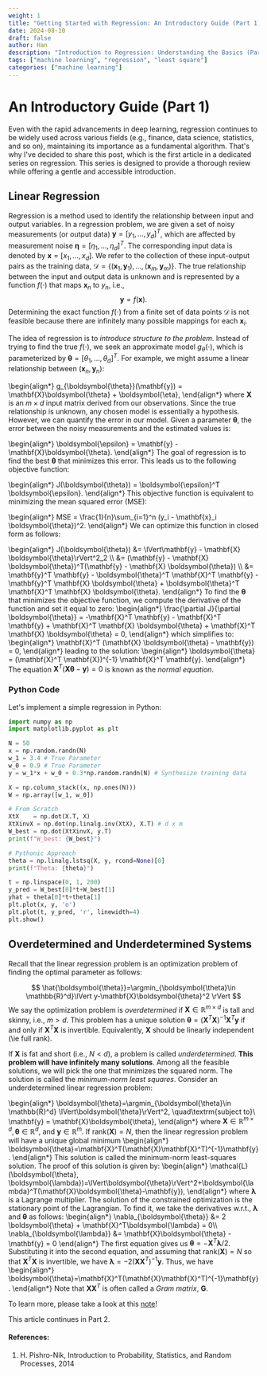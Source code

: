 ```yaml
---
weight: 1
title: "Getting Started with Regression: An Introductory Guide (Part 1)"
date: 2024-08-10
draft: false
author: Han
description: "Introduction to Regression: Understanding the Basics (Part 1)"
tags: ["machine learning", "regression", "least square"]
categories: ["machine learning"]
---
```


# An Introductory Guide (Part 1)

Even with the rapid advancements in deep learning, regression continues to be widely used across various fields (e.g., finance, data science, statistics, and so on), maintaining its importance as a fundamental algorithm. That's why I've decided to share this post, which is the first article in a dedicated series on regression. This series is designed to provide a thorough review while offering a gentle and accessible introduction.

## Linear Regression
Regression is a method used to identify the relationship between input and output variables. In a regression problem, we are given a set of noisy measurements (or output data) $\mathbf{y} = [y_1, \dots, y_d]^T$, which are affected by measurement noise $\boldsymbol{\eta} = [\eta_1, \dots, \eta_d]^T$. The corresponding input data is denoted by $\mathbf{x} = [x_1, \dots, x_d]$. We refer to the collection of these input-output pairs as the training data, $\mathcal{D} = \{(\mathbf{x}_1, \mathbf{y}_1), \dots, (\mathbf{x}_m, \mathbf{y}_m)\}$. The true relationship between the input and output data is unknown and is represented by a function $f(\cdot)$ that maps $\mathbf{x}_n$ to $y_n$, i.e.,
$$
	\mathbf{y} = f(\mathbf{x}).
$$
Determining the exact function $f(\cdot)$ from a finite set of data points $\mathcal{D}$ is not feasible because there are infinitely many possible mappings for each $\mathbf{x}_i$. 

The idea of regression is to *introduce structure to the problem*. Instead of trying to find the true $f(\cdot)$, we seek an approximate model $g_\theta(\cdot)$, which is parameterized by $\boldsymbol{\theta} = [\theta_1,\dots,\theta_d]^T$. For example, we might assume a linear relationship between $(\mathbf{x}_n, \mathbf{y}_n)$:

\begin{align*}
    g_{\boldsymbol{\theta}}(\mathbf{y}) = \mathbf{X}\boldsymbol{\theta} + \boldsymbol{\eta},
\end{align*}
where $\mathbf{X}$ is an $m \times d$ input matrix derived from our observations. Since the true relationship is unknown, any chosen model is essentially a hypothesis. However, we can quantify the error in our model. Given a parameter $\boldsymbol{\theta}$, the error between the noisy measurements and the estimated values is:

\begin{align*}
    \boldsymbol{\epsilon} = \mathbf{y} - \mathbf{X}\boldsymbol{\theta}.
\end{align*}
The goal of regression is to find the best $\boldsymbol{\theta}$ that minimizes this error. This leads us to the following objective function:

\begin{align*}
    J(\boldsymbol{\theta}) = \boldsymbol{\epsilon}^T \boldsymbol{\epsilon}.
\end{align*}
This objective function is equivalent to minimizing the mean squared error (MSE):

\begin{align*}
MSE = \frac{1}{n}\sum_{i=1}^n (y_i - \mathbf{x}_i \boldsymbol{\theta})^2.
\end{align*}
We can optimize this function in closed form as follows:

\begin{align*}
J(\boldsymbol{\theta}) &= \lVert\mathbf{y} - \mathbf{X} \boldsymbol{\theta}\rVert^2_2 \\\\
                        &= (\mathbf{y} - \mathbf{X} \boldsymbol{\theta})^T(\mathbf{y} - \mathbf{X} \boldsymbol{\theta}) \\\\
                        &= \mathbf{y}^T \mathbf{y} - \boldsymbol{\theta}^T \mathbf{X}^T \mathbf{y} - \mathbf{y}^T \mathbf{X} \boldsymbol{\theta} + \boldsymbol{\theta}^T \mathbf{X}^T \mathbf{X} \boldsymbol{\theta}.
\end{align*}
To find the $\boldsymbol{\theta}$ that minimizes the objective function, we compute the derivative of the function and set it equal to zero:
\begin{align*}
\frac{\partial J}{\partial \boldsymbol{\theta}} = -\mathbf{X}^T \mathbf{y} - \mathbf{X}^T \mathbf{y} + \mathbf{X}^T \mathbf{X} \boldsymbol{\theta} + \mathbf{X}^T \mathbf{X} \boldsymbol{\theta} = 0,
\end{align*}
which simplifies to:
\begin{align*}
\mathbf{X}^T (\mathbf{X} \boldsymbol{\theta} - \mathbf{y}) = 0,
\end{align*}
leading to the solution:
\begin{align*}
\boldsymbol{\theta} = (\mathbf{X}^T \mathbf{X})^{-1} \mathbf{X}^T \mathbf{y}.
\end{align*}
The equation $\mathbf{X}^T(\mathbf{X} \boldsymbol{\theta} - \mathbf{y}) = 0$ is known as the *normal equation*.

### Python Code

Let's implement a simple regression in Python:
```python
import numpy as np
import matplotlib.pyplot as plt

N = 50
x = np.random.randn(N)
w_1 = 3.4 # True Parameter
w_0 = 0.9 # True Parameter
y = w_1*x + w_0 + 0.3*np.random.randn(N) # Synthesize training data

X = np.column_stack((x, np.ones(N)))
W = np.array([w_1, w_0])

# From Scratch
XtX    = np.dot(X.T, X)
XtXinvX = np.dot(np.linalg.inv(XtX), X.T) # d x m
W_best = np.dot(XtXinvX, y.T)
print(f"W_best: {W_best}") 

# Pythonic Approach
theta = np.linalg.lstsq(X, y, rcond=None)[0]
print(f"Theta: {theta}") 

t = np.linspace(0, 1, 200)
y_pred = W_best[0]*t+W_best[1]
yhat = theta[0]*t+theta[1]
plt.plot(x, y, 'o')
plt.plot(t, y_pred, 'r', linewidth=4)
plt.show()
```

## Overdetermined and Underdetermined Systems
Recall that the linear regression problem is an optimization problem of finding the optimal parameter as follows:

$$
\hat{\boldsymbol{\theta}}=\argmin_{\boldsymbol{\theta}\in \mathbb{R}^d}\lVert y-\mathbf{X}\boldsymbol{\theta}^2 \rVert
$$
We say the optimization problem is *overdetermined* if $\mathbf{X}\in \mathbb{R}^{m\times d}$ is tall and skinny, i.e., $m>d$. This problem has a unique solution $\boldsymbol{\theta}=(\mathbf{X}^T\mathbf{X})^{-1}\mathbf{X}^T\mathbf{y}$ if and only if $\mathbf{X}^T\mathbf{X}$ is invertible. Equivalently, $\mathbf{X}$ should be linearly independent (\ie full rank). 

If $\mathbf{X}$ is fat and short (i.e., $N<d$), a problem is called *underdetermined*. **This problem will have infinitely many solutions**. Among all the feasible solutions, we will pick the one that minimizes the squared norm. The solution is called the *minimum-norm least squares*. Consider an underdetermined linear regression problem:  

\begin{align*}
	\boldsymbol{\theta}=\argmin_{\boldsymbol{\theta}\in \mathbb{R}^d} \lVert\boldsymbol{\theta}\rVert^2, \quad\textrm{subject to}\ \mathbf{y} = \mathbf{X}\boldsymbol{\theta},
\end{align*}
where $\mathbf{X}\in \mathbb{R}^{m\times d}, \boldsymbol{\theta}\in \mathbb{R}^d,$ and $\mathbf{y}\in \mathbb{R}^m$. If rank$(\mathbf{X})=N$, then the linear regression problem will have a unique global minimum 
\begin{align*}
	\boldsymbol{\theta}=\mathbf{X}^T(\mathbf{X}\mathbf{X}^T)^{-1}\mathbf{y}.
\end{align*}
This solution is called the minimum-norm least-squares solution. The proof of this solution is given by:
\begin{align*}
	\mathcal{L}(\boldsymbol{\theta}, \boldsymbol{\lambda})=\lVert\boldsymbol{\theta}\rVert^2+\boldsymbol{\lambda}^T(\mathbf{X}\boldsymbol{\theta}-\mathbf{y}),
\end{align*}
where $\boldsymbol{\lambda}$ is a Lagrange multiplier. The solution of the constrained optimization is the stationary point of the Lagrangian. To find it, we take the derivatives w.r.t., $\boldsymbol{\lambda}$ and $\boldsymbol{\theta}$ as follows: 
\begin{align*}
	\nabla_{\boldsymbol{\theta}} &= 2 \boldsymbol{\theta} + \mathbf{X}^T\boldsymbol{\lambda} = 0\\\\
	\nabla_{\boldsymbol{\lambda}} &= \mathbf{X}\boldsymbol{\theta} - \mathbf{y} = 0
\end{align*}
The first equation gives us $\boldsymbol{\theta}=-\mathbf{X}^T\boldsymbol{\lambda}/2$. Substituting it into the second equation, and assuming that rank$(\mathbf{X})=N$ so that $\mathbf{X}^T\mathbf{X}$ is invertible, we have $\boldsymbol{\lambda} = -2 (\mathbf{X}\mathbf{X}^T)^{-1}\mathbf{y}.$ Thus, we have
\begin{align*}
	\boldsymbol{\theta}=\mathbf{X}^T(\mathbf{X}\mathbf{X}^T)^{-1}\mathbf{y}.
\end{align*}
Note that $\mathbf{X}\mathbf{X}^T$ is often called a *Gram matrix*, $\mathbf{G}$.

To learn more, please take a look at this [note](https://github.com/Han8931/deep_statistical_learning)!

This article continues in Part 2.

#### References:
1. H. Pishro-Nik, Introduction to Probability, Statistics, and Random Processes, 2014

